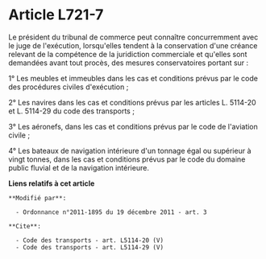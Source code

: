# Article L721-7

Le président du tribunal de commerce peut connaître concurremment avec le juge de l'exécution, lorsqu'elles tendent à la
conservation d'une créance relevant de la compétence de la juridiction commerciale et qu'elles sont demandées avant tout
procès, des mesures conservatoires portant sur : 

1° Les meubles et immeubles dans les cas et conditions prévus par le code des procédures civiles d'exécution ; 

2° Les navires dans les cas et conditions prévus par les articles L. 5114-20 et L. 5114-29 du code des transports ; 

3° Les aéronefs, dans les cas et conditions prévus par le code de l'aviation civile ; 

4° Les bateaux de navigation intérieure d'un tonnage égal ou supérieur à vingt tonnes, dans les cas et conditions prévus par
le code du domaine public fluvial et de la navigation intérieure.

**Liens relatifs à cet article**

	**Modifié par**:

	  - Ordonnance n°2011-1895 du 19 décembre 2011 - art. 3

	**Cite**:

	  - Code des transports - art. L5114-20 (V)
	  - Code des transports - art. L5114-29 (V)
